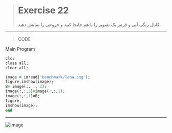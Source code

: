 
> # Exercise 22
>کانال رنگی آبی و قرمز یک تصویر را با هم جابجا کنید و خروجی را نمایش دهید.
***
>CODE

Main Program
```ruby
clc;
close all;
clear all;

image = imread('benchmark/lena.png');    
figure,imshow(image);          
B= image(:, :, 3);             
image(:,:,3)=image(:,:,1);    
image(:,:,1)=B;               
figure,
imshow(image);        
end
```
****

![image](https://user-images.githubusercontent.com/48456571/116531736-bcebf900-a8f4-11eb-9f67-a9e40ea776a8.png)
